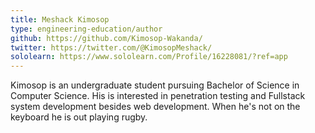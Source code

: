 ```yaml
---
title: Meshack Kimosop
type: engineering-education/author
github: https://github.com/Kimosop-Wakanda/ 
twitter: https://twitter.com/@KimosopMeshack/
sololearn: https://www.sololearn.com/Profile/16228081/?ref=app
---
```

Kimosop is an undergraduate student pursuing Bachelor of Science in Computer Science. His is interested in penetration testing and Fullstack system development besides web development. When he's not on the keyboard he is out playing rugby.
